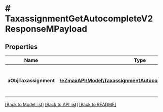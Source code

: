 # # TaxassignmentGetAutocompleteV2ResponseMPayload

## Properties

Name | Type | Description | Notes
------------ | ------------- | ------------- | -------------
**aObjTaxassignment** | [**\eZmaxAPI\Model\TaxassignmentAutocompleteElementResponse[]**](TaxassignmentAutocompleteElementResponse.md) | An array of Taxassignment autocomplete element response. |

[[Back to Model list]](../../README.md#models) [[Back to API list]](../../README.md#endpoints) [[Back to README]](../../README.md)
